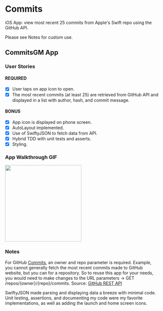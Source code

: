 # Commits
iOS App: view most recent 25 commits from Apple's Swift repo using the GitHub API.

Please see Notes for custom use.

## CommitsGM App

### User Stories

#### REQUIRED 
- [X] User taps on app icon to open.
- [X] The most recent commits (at least 25) are retrieved from GitHub API and displayed in a list with author, hash, and commit message.

#### BONUS
- [X] App icon is displayed on phone screen.
- [X] AutoLayout implemented.
- [X] Use of SwiftyJSON to fetch data from API.
- [X] Hybrid TDD with unit tests and asserts.
- [X] Styling.

### App Walkthrough GIF

<img src="https://github.com/Power186/Commits/blob/master/github.gif" width=250><br>

### Notes

For GitHub [Commits](https://docs.github.com/en/free-pro-team@latest/rest/reference/repos#list-commits), an owner and repo parameter is required. Example, you cannot generally fetch the most recent commits made to GitHub website, but you can for a repository. So to reuse this app for your needs, you would need to make changes to the URL parameters -> GET /repos/{owner}/{repo}/commits.  Source: [GitHub REST API](https://docs.github.com/en/free-pro-team@latest/rest/reference/repos#list-commits)

SwiftyJSON made parsing and displaying data a breeze with minimal code.  Unit testing, assertions, and documenting my code were my favorite implementations, as well as adding the launch and home screen icons. 
